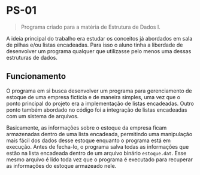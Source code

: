 # PS-01
> Programa criado para a matéria de Estrutura de Dados I.
  
A ideia principal do trabalho era estudar os conceitos já abordados em sala de pilhas e/ou listas encadeadas. Para isso o aluno tinha a liberdade de desenvolver
um programa qualquer que utilizasse pelo menos uma dessas estruturas de dados. 
  
## Funcionamento
O programa em si busca desenvolver um programa para gerenciamento de estoque de uma empresa ficticia e de maneira simples, uma vez que o ponto principal do projeto
era a implementação de listas encadeadas. Outro ponto também abordado no código foi a integração de listas encadeadas com um sistema de arquivos.
  
Basicamente, as informações sobre o estoque da empresa ficam armazenadas dentro de uma lista encadeada, permitindo uma manipulação mais fácil dos dados desse
estoque enquanto o programa está em execução. Antes de fecha-lo, o programa salva todas as informações que estão na lista encadeada dentro de um arquivo binário
`estoque.dat`. Esse mesmo arquivo é lido toda vez que o programa é executado para recuperar as informações do estoque armazeado nele. 
